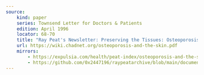 ```yaml
---
source:
    kind: paper
    series: Townsend Letter for Doctors & Patients
    edition: April 1996
    locator: 68-70
    title: "Ray Peat's Newsletter: Preserving the Tissues: Osteoporosis and the Skin"
    url: https://wiki.chadnet.org/osteoporosis-and-the-skin.pdf
    mirrors:
        - https://expulsia.com/health/peat-index/osteoporosis-and-the-skin.pdf
        - https://github.com/0x2447196/raypeatarchive/blob/main/documents/newsletters/osteoporosis-and-the-skin.txt
---
```

